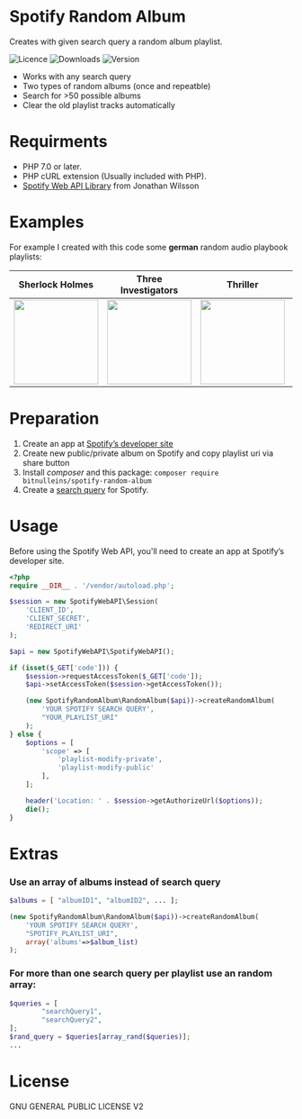 # Spotify Random Album
Creates with given search query a random album playlist.

![Licence](https://img.shields.io/packagist/l/bitnulleins/spotify-random-album) ![Downloads](https://img.shields.io/packagecontrol/dt/spotify-random-album) ![Version](https://img.shields.io/packagist/v/bitnulleins/spotify-random-album)

* Works with any search query
* Two types of random albums (once and repeatble)
* Search for >50 possible albums
* Clear the old playlist tracks automatically

# Requirments

* PHP 7.0 or later.
* PHP cURL extension (Usually included with PHP).
* [Spotify Web API Library](https://github.com/jwilsson/spotify-web-api-php) from Jonathan Wilsson

# Examples

For example I created with this code some **german** random audio playbook playlists:

|  Sherlock Holmes | Three Investigators | Thriller | Fairytale |
| ------------- | ------------- | ------------- | ------------- |
| <a target="_blank" href="https://open.spotify.com/playlist/6rz59B15Onz6fPcECfAZF6?si=hXniVF0DTuGWOQNcRznOvg"><img src="https://www.bit01.de/wp-content/uploads/2020/01/cover_sherlock-400x400.jpg" width="150" /></a>  | <a target="_blank" href="https://open.spotify.com/playlist/2PL8CZFuBbr320axNXzaKj?si=kFwKmt0oQgmjfZbyHUmwQw"><img src="https://www.bit01.de/wp-content/uploads/2020/01/DreiFragezeichen-400x400.jpg" width="150" />  | <a target="_blank" href="https://open.spotify.com/playlist/2jbVmEetA84pL05GPjxm50?si=VQSGDs72Tti5CDPN9XfLnQ"><img src="https://www.bit01.de/wp-content/uploads/2020/01/krimi-400x400.jpg" width="150" />  | <a target="_blank" href="https://open.spotify.com/playlist/6NtFIpqAvZzBSCuc0yljD3?si=Y1uzFD8TShWzJ_3mPP2mjQ"><img src="https://www.bit01.de/wp-content/uploads/2020/01/märchenderwoche-400x400.jpg" width="150" />  |

# Preparation 

1. Create an app at [Spotify’s developer site](https://developer.spotify.com)
2. Create new public/private album on Spotify and copy playlist uri via share button
3. Install *composer* and this package:
```composer require bitnulleins/spotify-random-album```
4. Create a [search query](https://support.spotify.com/us/article/search/) for Spotify.

# Usage

Before using the Spotify Web API, you'll need to create an app at Spotify’s developer site.

```php
<?php
require __DIR__ . '/vendor/autoload.php';

$session = new SpotifyWebAPI\Session(
    'CLIENT_ID',
    'CLIENT_SECRET',
    'REDIRECT_URI'
);

$api = new SpotifyWebAPI\SpotifyWebAPI();

if (isset($_GET['code'])) {
    $session->requestAccessToken($_GET['code']);
    $api->setAccessToken($session->getAccessToken());

    (new SpotifyRandomAlbum\RandomAlbum($api))->createRandomAlbum(
        'YOUR SPOTIFY SEARCH QUERY',
        "YOUR_PLAYLIST_URI"
    );
} else {
    $options = [
        'scope' => [
            'playlist-modify-private',
            'playlist-modify-public'
        ],
    ];

    header('Location: ' . $session->getAuthorizeUrl($options));
    die();
}
```

# Extras

### Use an array of albums instead of search query

```php
$albums = [ "albumID1", "albumID2", ... ];

(new SpotifyRandomAlbum\RandomAlbum($api))->createRandomAlbum(
    'YOUR SPOTIFY SEARCH QUERY',
    "SPOTIFY_PLAYLIST_URI",
    array('albums'=>$album_list)
);
```

### For more than one search query per playlist use an random array:

```php
$queries = [
        "searchQuery1",
        "searchQuery2",
];
$rand_query = $queries[array_rand($queries)];
...
```

# License

GNU GENERAL PUBLIC LICENSE V2
